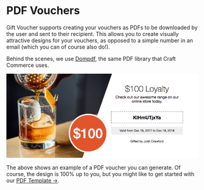 # PDF Vouchers

Gift Voucher supports creating your vouchers as PDFs to be downloaded by the user and sent to their recipient. This allows you to create visually attractive designs for your vouchers, as opposed to a simple number in an email (which you can of course also do!).

Behind the scenes, we use [Dompdf](https://github.com/dompdf/dompdf/), the same PDF library that Craft Commerce uses.

![Voucher Demo](/docs/screenshots/voucher-demo.png)

The above shows an example of a PDF voucher you can generate. Of course, the design is 100% up to you, but you might like to get started with our [PDF Template →](/craft-plugins/gift-voucher/docs/template-guide/pdf-template).